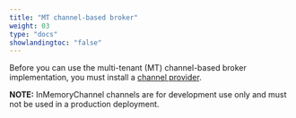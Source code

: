 ```yaml
---
title: "MT channel-based broker"
weight: 03
type: "docs"
showlandingtoc: "false"
---
```


Before you can use the multi-tenant (MT) channel-based broker implementation, you must install a [channel provider](../../channels/channel-types-defaults).
<!--TODO: explain how channels are used for routing-->

**NOTE:** InMemoryChannel channels are for development use only and must not be used in a production deployment.
